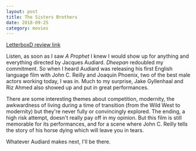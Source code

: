 ```yaml
---
layout: post
title: The Sisters Brothers
date: 2018-09-25
category: movies
---
```

 
[LetterboxD review link](https://letterboxd.com/samarthbhaskar/film/the-sisters-brothers/)

Listen, as soon as I saw <em>A Prophet</em> I knew I would show up for anything and everything directed by Jacques Audiard. <em>Dheepan</em> redoubled my commitment. So when I heard Audiard was releasing his first English language film with John C. Reilly and Joaquin Phoenix, two of the best male actors working today, I was in. Much to my surprise, Jake Gyllenhaal and Riz Ahmed also showed up and put in great performances. 

There are some interesting themes about competition, modernity, the awkwardness of living during a time of transition (from the Wild West to modernity) but they're never fully or convincingly explored. The ending, a high risk attempt, doesn't really pay off in my opinion. But this film is still memorable for its performances, and for a scene where John C. Reilly tells the story of his horse dying which will leave you in tears. 

Whatever Audiard makes next, I'll be there.